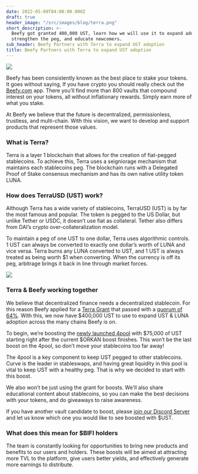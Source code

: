 ```yaml
---
date: 2022-05-09T04:00:00.000Z
draft: true
header_image: "/src/images/blog/terra.png"
short_description: >-
  Beefy got granted 400,000 UST, learn how we will use it to expand adoption,
  strengthen the peg, and educate newcomers.
sub_header: Beefy Partners with Terra to expand UST adoption
title: Beefy Partners with Terra to expand UST adoption
---
```

![](/src/images/blog/terra.png)

Beefy has been consistently known as the best place to stake your tokens. It goes without saying, If you have crypto you should really check out the [Beefy.com](http://beefy.com) app. There you’ll find more than 800 vaults that compound interest on your tokens, all without inflationary rewards. Simply earn more of what you stake.

At Beefy we believe that the future is decentralized, permissionless, trustless, and multi-chain. With this vision, we want to develop and support products that represent those values.

### What is Terra?

Terra is a layer 1 blockchain that allows for the creation of fiat-pegged stablecoins. To achieve this, Terra uses a seigniorage mechanism that maintains each stablecoins peg. The blockchain runs with a Delegated Proof of Stake consensus mechanism and has its own native utility token LUNA. 

### How does TerraUSD (UST) work?

Although Terra has a wide variety of stablecoins, TerraUSD (UST) is by far the most famous and popular. The token is pegged to the US Dollar, but unlike Tether or USDC, it doesn’t use fiat as collateral. Tether also differs from DAI’s crypto over-collateralization model.

To maintain a peg of one UST to one dollar, Terra uses algorithmic controls. 1 UST can always be converted to exactly one dollar’s worth of LUNA and vice versa. Terra burns any LUNA converted to UST, and 1 UST is always treated as being worth $1 when converting. When the currency is off its peg, arbitrage brings it back in line through market forces.

![](/src/images/blog/400k.jpg)

### Terra & Beefy working together

We believe that decentralized finance needs a decentralized stablecoin. For this reason Beefy applied for a [Terra Grant](https://agora.terra.money/t/proposal-beefy-x-moonpot-x-terra-partnership/5872) that passed with a [quorum of 64%](https://station.terra.money/proposal/1025). With this, we now have $400,000 UST to use to expand UST & LUNA adoption across the many chains Beefy is on.

To begin, we’re boosting the [newly launched 4pool](https://app.beefy.com/#/fantom/vault/curve-ftm-f-4pool) with $75,000 of UST starting right after the current $ORKAN boost finishes. This won’t be the last boost on the 4pool, so don’t move your stablecoins too far away!

The 4pool is a key component to keep UST pegged to other stablecoins. Curve is the leader in stableswaps, and having great liquidity in this pool is vital to keep UST with a healthy peg. That is why we decided to start with this boost.

We also won’t be just using the grant for boosts. We'll also share educational content about stablecoins, so you can make the best decisions with your tokens, and do giveaways to raise awareness.

If you have another vault candidate to boost, please [join our Discord Server](http://beefy.finance/discord) and let us know which one you would like to see boosted with $UST.

### What does this mean for $BIFI holders

The team is constantly looking for opportunities to bring new products and benefits to our users and holders. These boosts will be aimed at attracting more TVL to the platform, give users better yields, and effectively generate more earnings to distribute.
